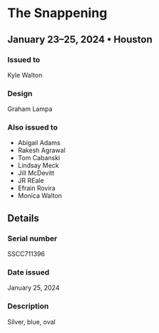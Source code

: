 # The Snappening

## January 23–25, 2024 • Houston

### Issued to

Kyle Walton

### Design

Graham Lampa

### Also issued to

* Abigail Adams
* Rakesh Agrawal
* Tom Cabanski
* Lindsay Meck
* Jill McDevitt
* JR REale
* Efrain Rovira
* Monica Walton
 
## Details

### Serial number

SSCC711396

### Date issued

January 25, 2024

### Description

Silver, blue, oval